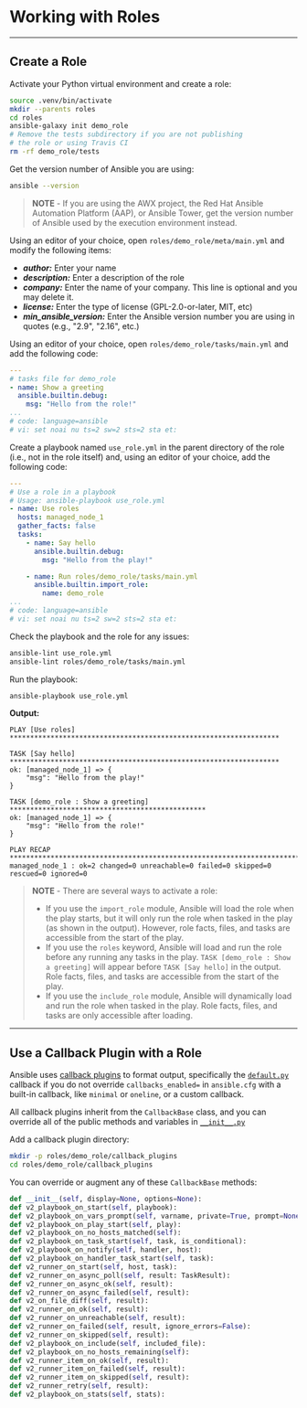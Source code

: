 # Working with Roles

-----

## Create a Role

Activate your Python virtual environment and create a role:

```bash
source .venv/bin/activate
mkdir --parents roles
cd roles
ansible-galaxy init demo_role
# Remove the tests subdirectory if you are not publishing
# the role or using Travis CI
rm -rf demo_role/tests
```

Get the version number of Ansible you are using:

```bash
ansible --version
```

> **NOTE** - If you are using the AWX project, the Red Hat Ansible Automation Platform (AAP), or Ansible Tower, get the version number of Ansible used by the execution environment instead.

Using an editor of your choice, open `roles/demo_role/meta/main.yml` and modify the following items:

- ***author:*** Enter your name
- ***description:*** Enter a description of the role
- ***company:*** Enter the name of your company. This line is optional and you may delete it.
- ***license:*** Enter the type of license (GPL-2.0-or-later, MIT, etc)
- ***min_ansible_version:*** Enter the Ansible version number you are using in quotes (e.g., "2.9", "2.16", etc.)

Using an editor of your choice, open `roles/demo_role/tasks/main.yml` and add the following code:

```yaml
---
# tasks file for demo_role
- name: Show a greeting
  ansible.builtin.debug:
    msg: "Hello from the role!"
...
# code: language=ansible
# vi: set noai nu ts=2 sw=2 sts=2 sta et:
```

Create a playbook named `use_role.yml` in the parent directory of the role (i.e., not in the role itself) and, using an editor of your choice, add the following code:

```yaml
---
# Use a role in a playbook
# Usage: ansible-playbook use_role.yml
- name: Use roles
  hosts: managed_node_1
  gather_facts: false
  tasks:
    - name: Say hello
      ansible.builtin.debug:
        msg: "Hello from the play!"

    - name: Run roles/demo_role/tasks/main.yml
      ansible.builtin.import_role:
        name: demo_role
...
# code: language=ansible
# vi: set noai nu ts=2 sw=2 sts=2 sta et:
```

Check the playbook and the role for any issues:

```bash
ansible-lint use_role.yml
ansible-lint roles/demo_role/tasks/main.yml
```

Run the playbook:

```bash
ansible-playbook use_role.yml
```

**Output:**

```text
PLAY [Use roles] ******************************************************************

TASK [Say hello] ******************************************************************
ok: [managed_node_1] => {
    "msg": "Hello from the play!"
}

TASK [demo_role : Show a greeting] ************************************************
ok: [managed_node_1] => {
    "msg": "Hello from the role!"
}

PLAY RECAP ************************************************************************
managed_node_1 : ok=2 changed=0 unreachable=0 failed=0 skipped=0 rescued=0 ignored=0
```

> **NOTE** - There are several ways to activate a role:
>
> - If you use the `import_role` module, Ansible will load the role when the play starts, but it will only run the role when tasked in the play (as shown in the output). However, role facts, files, and tasks are accessible from the start of the play.
> - If you use the `roles` keyword, Ansible will load and run the role before any running any tasks in the play. `TASK [demo_role : Show a greeting]` will appear before `TASK [Say hello]` in the output. Role facts, files, and tasks are accessible from the start of the play.
> - If you use the `include_role` module, Ansible will dynamically load and run the role when tasked in the play. Role facts, files, and tasks are only accessible after loading.

-----

## Use a Callback Plugin with a Role

Ansible uses [callback plugins](https://docs.ansible.com/ansible/latest/plugins/callback.html) to format output, specifically the [`default.py`](https://github.com/ansible/ansible/blob/devel/lib/ansible/plugins/callback/default.py) callback if you do not override `callbacks_enabled=` in `ansible.cfg` with a built-in callback, like `minimal` or `oneline`, or a custom callback.

All callback plugins inherit from the `CallbackBase` class, and you can override all of the public methods and variables in [`__init__.py`](https://github.com/ansible/ansible/blob/devel/lib/ansible/plugins/callback/__init__.py)

Add a callback plugin directory:

```bash
mkdir -p roles/demo_role/callback_plugins
cd roles/demo_role/callback_plugins
```

You can override or augment any of these `CallbackBase` methods:

```python
def __init__(self, display=None, options=None):
def v2_playbook_on_start(self, playbook):
def v2_playbook_on_vars_prompt(self, varname, private=True, prompt=None, encrypt=None, confirm=False, salt_size=None, salt=None, default=None, unsafe=None):
def v2_playbook_on_play_start(self, play):
def v2_playbook_on_no_hosts_matched(self):
def v2_playbook_on_task_start(self, task, is_conditional):
def v2_playbook_on_notify(self, handler, host):
def v2_playbook_on_handler_task_start(self, task):
def v2_runner_on_start(self, host, task):
def v2_runner_on_async_poll(self, result: TaskResult):
def v2_runner_on_async_ok(self, result):
def v2_runner_on_async_failed(self, result):
def v2_on_file_diff(self, result):
def v2_runner_on_ok(self, result):
def v2_runner_on_unreachable(self, result):
def v2_runner_on_failed(self, result, ignore_errors=False):
def v2_runner_on_skipped(self, result):
def v2_playbook_on_include(self, included_file):
def v2_playbook_on_no_hosts_remaining(self):
def v2_runner_item_on_ok(self, result):
def v2_runner_item_on_failed(self, result):
def v2_runner_item_on_skipped(self, result):
def v2_runner_retry(self, result):
def v2_playbook_on_stats(self, stats):
```
